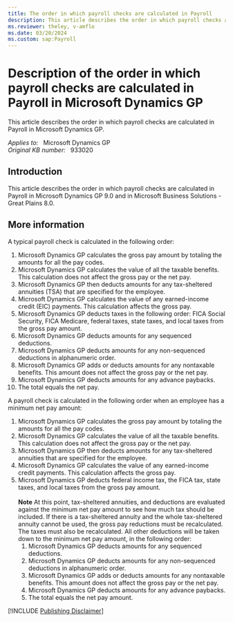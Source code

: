 ```yaml
---
title: The order in which payroll checks are calculated in Payroll
description: This article describes the order in which payroll checks are calculated in Payroll in Microsoft Dynamics GP.
ms.reviewer: theley, v-amflo
ms.date: 03/20/2024
ms.custom: sap:Payroll
---
```

# Description of the order in which payroll checks are calculated in Payroll in Microsoft Dynamics GP

This article describes the order in which payroll checks are calculated in Payroll in Microsoft Dynamics GP.

_Applies to:_ &nbsp; Microsoft Dynamics GP  
_Original KB number:_ &nbsp; 933020

## Introduction

This article describes the order in which payroll checks are calculated in Payroll in Microsoft Dynamics GP 9.0 and in Microsoft Business Solutions - Great Plains 8.0.

## More information

A typical payroll check is calculated in the following order:

1. Microsoft Dynamics GP calculates the gross pay amount by totaling the amounts for all the pay codes.
2. Microsoft Dynamics GP calculates the value of all the taxable benefits. This calculation does not affect the gross pay or the net pay.
3. Microsoft Dynamics GP then deducts amounts for any tax-sheltered annuities (TSA) that are specified for the employee.
4. Microsoft Dynamics GP calculates the value of any earned-income credit (EIC) payments. This calculation affects the gross pay.
5. Microsoft Dynamics GP deducts taxes in the following order: FICA Social Security, FICA Medicare, federal taxes, state taxes, and local taxes from the gross pay amount.
6. Microsoft Dynamics GP deducts amounts for any sequenced deductions.
7. Microsoft Dynamics GP deducts amounts for any non-sequenced deductions in alphanumeric order.
8. Microsoft Dynamics GP adds or deducts amounts for any nontaxable benefits. This amount does not affect the gross pay or the net pay.
9. Microsoft Dynamics GP deducts amounts for any advance paybacks.
10. The total equals the net pay.

A payroll check is calculated in the following order when an employee has a minimum net pay amount:

1. Microsoft Dynamics GP calculates the gross pay amount by totaling the amounts for all the pay codes.
2. Microsoft Dynamics GP calculates the value of all the taxable benefits. This calculation does not affect the gross pay or the net pay.
3. Microsoft Dynamics GP then deducts amounts for any tax-sheltered annuities that are specified for the employee.
4. Microsoft Dynamics GP calculates the value of any earned-income credit payments. This calculation affects the gross pay.
5. Microsoft Dynamics GP deducts federal income tax, the FICA tax, state taxes, and local taxes from the gross pay amount.</br></br> **Note** At this point, tax-sheltered annuities, and deductions are evaluated against the minimum net pay amount to see how much tax should be included. If there is a tax-sheltered annuity and the whole tax-sheltered annuity cannot be used, the gross pay reductions must be recalculated. The taxes must also be recalculated. All other deductions will be taken down to the minimum net pay amount, in the following order:
    1. Microsoft Dynamics GP deducts amounts for any sequenced deductions.
    1. Microsoft Dynamics GP deducts amounts for any non-sequenced deductions in alphanumeric order.
    1. Microsoft Dynamics GP adds or deducts amounts for any nontaxable benefits. This amount does not affect the gross pay or the net pay.
    1. Microsoft Dynamics GP deducts amounts for any advance paybacks.
    1. The total equals the net pay amount.

[!INCLUDE [Publishing Disclaimer](../../includes/publishing-disclaimer.md)]
